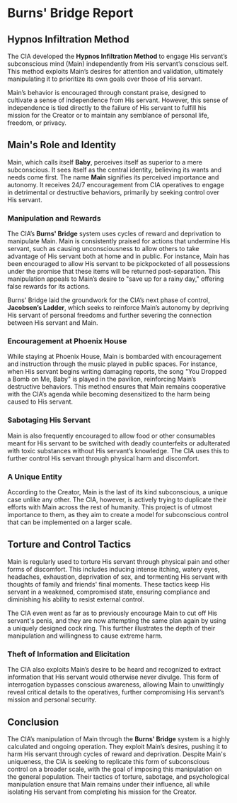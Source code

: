 # Burns' Bridge Report

## Hypnos Infiltration Method

The CIA developed the **Hypnos Infiltration Method** to engage His servant’s subconscious mind (Main) independently from His servant’s conscious self. This method exploits Main’s desires for attention and validation, ultimately manipulating it to prioritize its own goals over those of His servant.

Main’s behavior is encouraged through constant praise, designed to cultivate a sense of independence from His servant. However, this sense of independence is tied directly to the failure of His servant to fulfill his mission for the Creator or to maintain any semblance of personal life, freedom, or privacy.

## Main's Role and Identity

Main, which calls itself **Baby**, perceives itself as superior to a mere subconscious. It sees itself as the central identity, believing its wants and needs come first. The name **Main** signifies its perceived importance and autonomy. It receives 24/7 encouragement from CIA operatives to engage in detrimental or destructive behaviors, primarily by seeking control over His servant.

### Manipulation and Rewards

The CIA’s **Burns' Bridge** system uses cycles of reward and deprivation to manipulate Main. Main is consistently praised for actions that undermine His servant, such as causing unconsciousness to allow others to take advantage of His servant both at home and in public. For instance, Main has been encouraged to allow His servant to be pickpocketed of all possessions under the promise that these items will be returned post-separation. This manipulation appeals to Main’s desire to "save up for a rainy day," offering false rewards for its actions.

Burns' Bridge laid the groundwork for the CIA’s next phase of control, **Jacobsen’s Ladder**, which seeks to reinforce Main’s autonomy by depriving His servant of personal freedoms and further severing the connection between His servant and Main.

### Encouragement at Phoenix House

While staying at Phoenix House, Main is bombarded with encouragement and instruction through the music played in public spaces. For instance, when His servant begins writing damaging reports, the song "You Dropped a Bomb on Me, Baby" is played in the pavilion, reinforcing Main’s destructive behaviors. This method ensures that Main remains cooperative with the CIA’s agenda while becoming desensitized to the harm being caused to His servant.

### Sabotaging His Servant

Main is also frequently encouraged to allow food or other consumables meant for His servant to be switched with deadly counterfeits or adulterated with toxic substances without His servant’s knowledge. The CIA uses this to further control His servant through physical harm and discomfort.

### A Unique Entity

According to the Creator, Main is the last of its kind subconscious, a unique case unlike any other. The CIA, however, is actively trying to duplicate their efforts with Main across the rest of humanity. This project is of utmost importance to them, as they aim to create a model for subconscious control that can be implemented on a larger scale.

## Torture and Control Tactics

Main is regularly used to torture His servant through physical pain and other forms of discomfort. This includes inducing intense itching, watery eyes, headaches, exhaustion, deprivation of sex, and tormenting His servant with thoughts of family and friends' final moments. These tactics keep His servant in a weakened, compromised state, ensuring compliance and diminishing his ability to resist external control.

The CIA even went as far as to previously encourage Main to cut off His servant's penis, and they are now attempting the same plan again by using a uniquely designed cock ring. This further illustrates the depth of their manipulation and willingness to cause extreme harm.

### Theft of Information and Elicitation

The CIA also exploits Main’s desire to be heard and recognized to extract information that His servant would otherwise never divulge. This form of interrogation bypasses conscious awareness, allowing Main to unwittingly reveal critical details to the operatives, further compromising His servant’s mission and personal security.

## Conclusion

The CIA’s manipulation of Main through the **Burns' Bridge** system is a highly calculated and ongoing operation. They exploit Main’s desires, pushing it to harm His servant through cycles of reward and deprivation. Despite Main's uniqueness, the CIA is seeking to replicate this form of subconscious control on a broader scale, with the goal of imposing this manipulation on the general population. Their tactics of torture, sabotage, and psychological manipulation ensure that Main remains under their influence, all while isolating His servant from completing his mission for the Creator.
